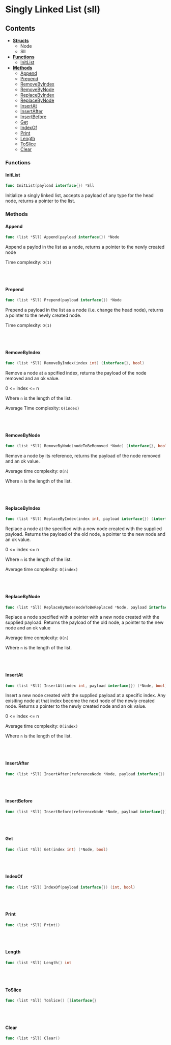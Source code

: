 # Singly Linked List (sll)

## Contents

* [**Structs**](#Structs)
  * Node
  * Sll
* [**Functions**](#Functions)
  * [InitList](#InitList)
* [**Methods**](#Methods)
  * [Append](#Append)
  * [Prepend](#Prepend)
  * [RemoveByIndex](#RemoveByIndex)
  * [RemoveByNode](#RemoveByNode)
  * [ReplaceByIndex](#ReplaceByIndex)
  * [ReplaceByNode](#ReplaceByNode)
  * [InsertAt](#InsertAt)
  * [InsertAfter](#InsertAfter)
  * [InsertBefore](#InsertBefore)
  * [Get](#Get)
  * [IndexOf](#IndexOf)
  * [Print](#Print)
  * [Length](#Length)
  * [ToSlice](#ToSlice)
  * [Clear](#Clear)

### Functions

#### InitList

```go
func InitList(payload interface{}) *Sll
```

Initialize a singly linked list, accepts a payload of any type for the head node, returns a pointer to the list.

### Methods

#### Append
```go
func (list *Sll) Append(payload interface{}) *Node
```
Append a paylod in the list as a node, returns a pointer to the newly created node

Time complexity:
`O(1)`

<br><br>

#### Prepend
```go
func (list *Sll) Prepend(payload interface{}) *Node
```
Prepend a payload in the list as a node (i.e. change the head node), returns a pointer to the newly created node.

Time complexity:
`O(1)`

<br><br>

#### RemoveByIndex
```go
func (list *Sll) RemoveByIndex(index int) (interface{}, bool)
```
Remove a node at a spcified index, returns the payload of the node removed and an ok value.

0 <= index <= n

Where `n` is the length of the list.

Average Time complexity:
`O(index)`

<br><br>

#### RemoveByNode
```go
func (list *Sll) RemoveByNode(nodeToBeRemoved *Node) (interface{}, bool)
```
Remove a node by its reference, returns the payload of the node removed and an ok value.

Average time complexity:
`O(n)`

Where `n` is the length of the list.

<br><br>

#### ReplaceByIndex
```go
func (list *Sll) ReplaceByIndex(index int, payload interface{}) (interface{}, *Node, bool)
```
Replace a node at the specified with a new node created with the supplied payload. Returns the payload of the old node, a pointer to the new
node and an ok value.

0 <= index <= n

Where `n` is the length of the list.

Average time complexity:
`O(index)`

<br><br>

#### ReplaceByNode
```go
func (list *Sll) ReplaceByNode(nodeToBeReplaced *Node, payload interface{}) (interface{}, *Node, bool)
```
Replace a node specified with a pointer with a new node created with the supplied payload. Returns the payload of the old node, a pointer to the new
node and an ok value

Average time complexity:
`O(n)`

Where `n` is the length of the list.

<br><br>

#### InsertAt
```go
func (list *Sll) InsertAt(index int, payload interface{}) (*Node, bool)
```
Insert a new node created with the supplied payload at a specific index. Any exisiting node at that index become the
next node of the newly created node. Returns a pointer to the newly created node and an ok value.

0 <= index <= n

Average time complexity:
`O(index)`

Where `n` is the length of the list.

<br><br>

#### InsertAfter 
```go
func (list *Sll) InsertAfter(referenceNode *Node, payload interface{}) (*Node, bool)
```

<br><br>

#### InsertBefore
```go
func (list *Sll) InsertBefore(referenceNode *Node, payload interface{}) (*Node, bool)
```

<br><br>

#### Get
```go
func (list *Sll) Get(index int) (*Node, bool)
```

<br><br>

#### IndexOf
```go
func (list *Sll) IndexOf(payload interface{}) (int, bool)
```

<br><br>

#### Print
```go
func (list *Sll) Print()
```

<br><br>

#### Length
```go
func (list *Sll) Length() int
```

<br><br>

#### ToSlice
```go
func (list *Sll) ToSlice() []interface{}
```

<br><br>

#### Clear
```go
func (list *Sll) Clear()
```